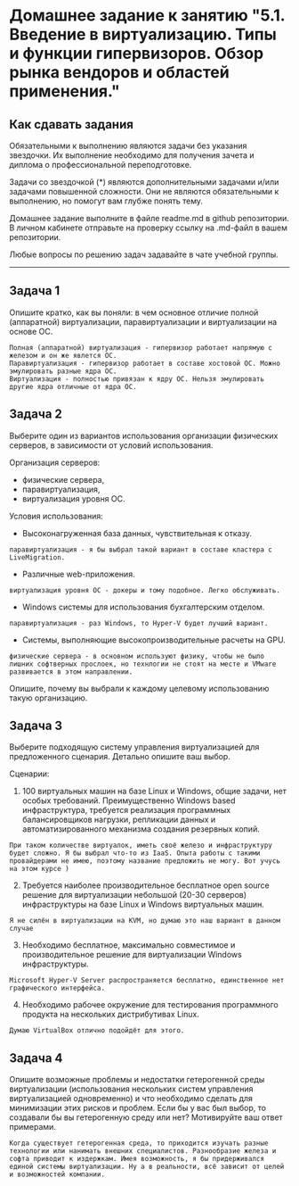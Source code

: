 
# Домашнее задание к занятию "5.1. Введение в виртуализацию. Типы и функции гипервизоров. Обзор рынка вендоров и областей применения."


## Как сдавать задания

Обязательными к выполнению являются задачи без указания звездочки. Их выполнение необходимо для получения зачета и диплома о профессиональной переподготовке.

Задачи со звездочкой (*) являются дополнительными задачами и/или задачами повышенной сложности. Они не являются обязательными к выполнению, но помогут вам глубже понять тему.

Домашнее задание выполните в файле readme.md в github репозитории. В личном кабинете отправьте на проверку ссылку на .md-файл в вашем репозитории.

Любые вопросы по решению задач задавайте в чате учебной группы.

---

## Задача 1

Опишите кратко, как вы поняли: в чем основное отличие полной (аппаратной) виртуализации, паравиртуализации и виртуализации на основе ОС.

```
Полная (аппаратной) виртуализация - гипервизор работает напрямую с железом и он же явлется ОС.
Паравиртуализация - гипервизор работает в составе хостовой ОС. Можно эмулировать разные ядра ОС.
Виртуализация - полностью привязан к ядру ОС. Нельзя эмулировать другие ядра отличные от ядра ОС.
```

## Задача 2

Выберите один из вариантов использования организации физических серверов, в зависимости от условий использования.

Организация серверов:
- физические сервера,
- паравиртуализация,
- виртуализация уровня ОС.

Условия использования:
- Высоконагруженная база данных, чувствительная к отказу.
```
паравиртуализация - я бы выбрал такой вариант в составе кластера с LiveMigration.
```
- Различные web-приложения.
```
виртуализация уровня ОС - докеры и тому подобное. Легко обслуживать.
```
- Windows системы для использования бухгалтерским отделом.
```
паравиртуализация - раз Windows, то Hyper-V будет лучший вариант.
```
- Системы, выполняющие высокопроизводительные расчеты на GPU.
```
физические сервера - в основном используют физику, чтобы не было лишних софтверных прослоек, но технлогии не стоят на месте и VMware развивается в этом направлении.
```

Опишите, почему вы выбрали к каждому целевому использованию такую организацию.

## Задача 3

Выберите подходящую систему управления виртуализацией для предложенного сценария. Детально опишите ваш выбор.

Сценарии:

1. 100 виртуальных машин на базе Linux и Windows, общие задачи, нет особых требований. Преимущественно Windows based инфраструктура, требуется реализация программных балансировщиков нагрузки, репликации данных и автоматизированного механизма создания резервных копий.
```
При таком количестве виртуалок, иметь своё железо и инфраструктуру будет сложно. Я бы выбрал что-то из IaaS. Опыта работы с такими провайдерами не имею, поэтому название предложить не могу. Вот учусь на этом курсе )
```
2. Требуется наиболее производительное бесплатное open source решение для виртуализации небольшой (20-30 серверов) инфраструктуры на базе Linux и Windows виртуальных машин.
```
Я не силён в виртуализации на KVM, но думаю это наш вариант в данном случае
```
3. Необходимо бесплатное, максимально совместимое и производительное решение для виртуализации Windows инфраструктуры.
```
Microsoft Hyper-V Server распространяется бесплатно, единственное нет графического интерфейса.
```
4. Необходимо рабочее окружение для тестирования программного продукта на нескольких дистрибутивах Linux.
```
Думаю VirtualBox отлично подойдёт для этого.
```

## Задача 4

Опишите возможные проблемы и недостатки гетерогенной среды виртуализации (использования нескольких систем управления виртуализацией одновременно) и что необходимо сделать для минимизации этих рисков и проблем. Если бы у вас был выбор, то создавали бы вы гетерогенную среду или нет? Мотивируйте ваш ответ примерами.

```
Когда существует гетерогенная среда, то приходится изучать разные технологии или нанимать внешних специалистов. Разнообразие железа и софта приводит к издержкам. Имея возможность, я бы придерживался единой системы виртуализации. Ну а в реальности, всё зависит от целей и возможностей компании. 
```